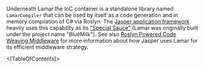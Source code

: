 <!--title:LamarCompiler-->

Underneath Lamar the IoC container is a standalone library named `LamarCompiler` that can be used by itself as a code generation and in memory compilation of C# via Roslyn. The [Jasper application framework](https://jasperfx.github.io)
heavily uses this capability as its ["Special Sauce"](https://jeremydmiller.com/2018/01/16/introducing-bluemilk-structuremaps-replacement-jaspers-special-sauce/) (Lamar was originally built
under the project name "BlueMilk"). See also [Roslyn Powered Code Weaving Middleware](https://jeremydmiller.com/2018/05/16/roslyn-powered-code-weaving-middleware/) for more information about how Jasper
uses Lamar for its efficient middleware strategy.

<[TableOfContents]>
